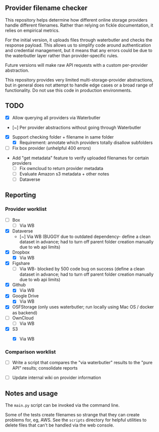 ## Provider filename checker

This repository helps determine how different online storage providers handle different filenames. Rather than relying 
on fickle documentation, it relies on empirical metrics.

For the initial version, it uploads files through waterbutler and checks the response payload. This allows us to 
simplify code around authentication and credential management, but it means that any errors could be due to the 
waterbutler layer rather than provider-specific rules. 

Future versions will make raw API requests with a custom per-provider abstraction.

This repository provides very limited multi-storage-provider abstractions, but in general does not attempt to handle 
edge cases or a broad range of functionality. Do not use this code in production environments.

## TODO
- [x] Allow querying all providers via Waterbutler
- [~] Per provider abstractions without going through Waterbutler
- [x] Support checking folder + filename in same folder
  - [x] Requirement: annotate which providers totally disallow subfolders 
- [ ] Fix box provider (unhelpful 400 errors)
- Add "get metadata" feature to verify uploaded filenames for certain providers
  - [ ] Fix owncloud to return provider metadata
  - [ ] Evaluate Amazon s3 metadata + other notes
  - [ ] Dataverse

## Reporting
### Provider worklist
- [ ] Box
  - [ ] Via WB
- [x] Dataverse
  - [~] Via WB (BUGGY due to outdated dependency- define a clean dataset in advance; had to turn off parent folder creation manually due to wb api limits)
- [x] Dropbox
  - [x] Via WB
- [x] Figshare
  - [ ] Via WB- blocked by 500 code bug on success (define a clean dataset in advance; had to turn off parent folder creation manually due to wb api limits)
- [x] Github
  - [x] Via WB
- [x] Google Drive
  - [x] Via WB
- [x] OSFStorage (only uses waterbutler; run locally using Mac OS / docker as backend)
- [ ] OwnCloud
  - [ ] Via WB
- [x] S3
  - [x] Via WB


### Comparison worklist
- [ ] Write a script that compares the "via waterbutler" results to the "pure API" results; consolidate reports
- [ ] Update internal wiki on provider information


## Notes and usage
The `main.py` script can be invoked via the command line. 

Some of the tests create filenames so strange that they can create problems for, eg, AWS. 
See the `scripts` directory for helpful utilities to delete files that can't be handled via the web console.
